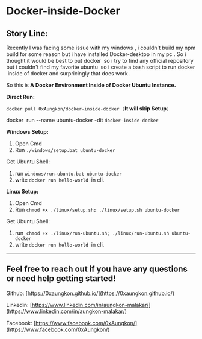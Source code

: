 # Docker-inside-Docker

## Story Line:

Recently I was facing some issue with my windows , i couldn't build my npm build for some reason but i have installed Docker-desktop in my pc . So i thought it would be best to put docker  so i try to find any official repository but i couldn't find my favorite ubuntu  so i create a bash script to run docker  inside of docker and surpricingly that does work .

So this is **A Docker Environment Inside of Docker Ubuntu Instance.**

**Direct Run:**

`docker pull 0xAungkon/docker-inside-docker (`**It will skip Setup**`)`

docker  run --name ubuntu-docker -dit `docker-inside-docker`

**Windows Setup:**

1.  Open Cmd
2.  Run `./windows/setup.bat ubuntu-docker`

Get Ubuntu Shell:

1.  run `windows/run-ubuntu.bat ubuntu-docker`
2.  write `docker run hello-world`  in cli.

**Linux Setup:**

1.  Open Cmd
2.  Run `chmod +x ./linux/setup.sh; ./linux/setup.sh ubuntu-docker`

Get Ubuntu Shell:

1.  run  `chmod +x ./linux/run-ubuntu.sh; ./linux/run-ubuntu.sh ubuntu-docker`
2.  write `docker run hello-world`  in cli.


---

## Feel free to reach out if you have any questions or need help getting started!

Github: [https://0xaungkon.github.io/](https://0xaungkon.github.io/)

Linkedin: [https://www.linkedin.com/in/aungkon-malakar/](https://www.linkedin.com/in/aungkon-malakar/)

Facebook: [https://www.facebook.com/0xAungkon/](https://www.facebook.com/0xAungkon/)
